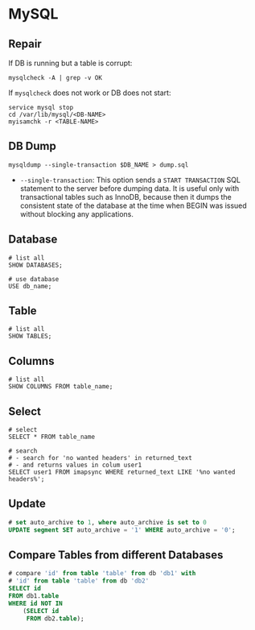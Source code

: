 # MySQL

## Repair

If DB is running but a table is corrupt:

```shell
mysqlcheck -A | grep -v OK
```

If `mysqlcheck` does not work or DB does not start:

```shell
service mysql stop
cd /var/lib/mysql/<DB-NAME>
myisamchk -r <TABLE-NAME>
```

## DB Dump

```shell
mysqldump --single-transaction $DB_NAME > dump.sql
```

* `--single-transaction`: This option sends a `START TRANSACTION` SQL statement to the server
           before dumping data. It is useful only with transactional tables
           such as InnoDB, because then it dumps the consistent state of the
           database at the time when BEGIN was issued without blocking any
           applications.

## Database

```mysql
# list all
SHOW DATABASES;

# use database
USE db_name;
```

## Table

```mysql
# list all
SHOW TABLES;
```

## Columns

```mysql
# list all
SHOW COLUMNS FROM table_name;
```

## Select

```mysql
# select 
SELECT * FROM table_name

# search
# - search for 'no wanted headers' in returned_text
# - and returns values in colum user1
SELECT user1 FROM imapsync WHERE returned_text LIKE '%no wanted headers%';
```

## Update

```sql
# set auto_archive to 1, where auto_archive is set to 0
UPDATE segment SET auto_archive = '1' WHERE auto_archive = '0';
```

## Compare Tables from different Databases

```sql
# compare 'id' from table 'table' from db 'db1' with
# 'id' from table 'table' from db 'db2'
SELECT id
FROM db1.table
WHERE id NOT IN
    (SELECT id
     FROM db2.table);
```
